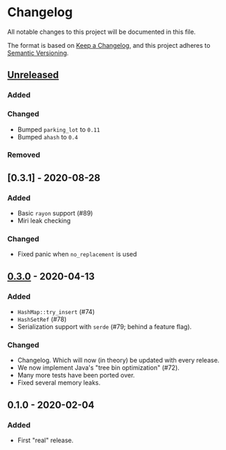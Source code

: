 # Changelog
All notable changes to this project will be documented in this file.

The format is based on [Keep a Changelog](https://keepachangelog.com/en/1.0.0/),
and this project adheres to [Semantic Versioning](https://semver.org/spec/v2.0.0.html).

## [Unreleased]
### Added

### Changed
- Bumped `parking_lot` to `0.11`
- Bumped `ahash` to `0.4`

### Removed

## [0.3.1] - 2020-08-28
### Added
- Basic `rayon` support (#89)
- Miri leak checking

### Changed
- Fixed panic when `no_replacement` is used

## [0.3.0] - 2020-04-13
### Added
- `HashMap::try_insert` (#74)
- `HashSetRef` (#78)
- Serialization support with `serde` (#79; behind a feature flag).

### Changed
- Changelog. Which will now (in theory) be updated with every release.
- We now implement Java's "tree bin optimization" (#72).
- Many more tests have been ported over.
- Fixed several memory leaks.

## 0.1.0 - 2020-02-04
### Added
- First "real" release.

[Unreleased]: https://github.com/jonhoo/flurry/compare/v0.3.1...HEAD
[0.3.0]: https://github.com/jonhoo/flurry/compare/v0.3.0...v0.3.1
[0.3.0]: https://github.com/jonhoo/flurry/compare/v0.2.1...v0.3.0

